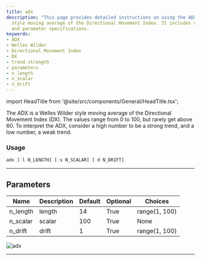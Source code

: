 ```yaml
---
title: adx
description: "This page provides detailed instructions on using the ADX, a Welles Wilder"
  style moving average of the Directional Movement Index. It includes usage examples
  and parameter specifications.
keywords:
- ADX
- Welles Wilder
- Directional Movement Index
- DX
- trend strength
- parameters
- n_length
- n_scalar
- n_drift
---
```


import HeadTitle from '@site/src/components/General/HeadTitle.tsx';

<HeadTitle title="crypto/ta/adx - Reference | OpenBB Terminal Docs" />

The ADX is a Welles Wilder style moving average of the Directional Movement Index (DX). The values range from 0 to 100, but rarely get above 60. To interpret the ADX, consider a high number to be a strong trend, and a low number, a weak trend.

### Usage

```python
adx [-l N_LENGTH] [-s N_SCALAR] [-d N_DRIFT]
```

---

## Parameters

| Name | Description | Default | Optional | Choices |
| ---- | ----------- | ------- | -------- | ------- |
| n_length | length | 14 | True | range(1, 100) |
| n_scalar | scalar | 100 | True | None |
| n_drift | drift | 1 | True | range(1, 100) |

![adx](https://user-images.githubusercontent.com/46355364/154309667-c67f6078-822f-452d-9853-ffffa9172670.png)

---
